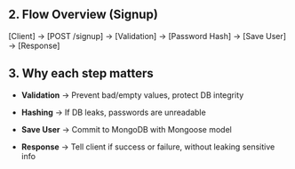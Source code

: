 ## 2. Flow Overview (Signup)

[Client] → [POST /signup] → [Validation] → [Password Hash] → [Save User] → [Response]

## 3. Why each step matters

- **Validation** → Prevent bad/empty values, protect DB integrity

- **Hashing** → If DB leaks, passwords are unreadable

- **Save User** → Commit to MongoDB with Mongoose model

- **Response** → Tell client if success or failure, without leaking sensitive info

